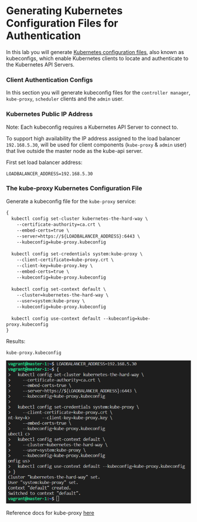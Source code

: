 # Generating Kubernetes Configuration Files for Authentication

In this lab you will generate [Kubernetes configuration files](https://kubernetes.io/docs/concepts/configuration/organize-cluster-access-kubeconfig/), also known as kubeconfigs, which enable Kubernetes clients to locate and authenticate to the Kubernetes API Servers.

### Client Authentication Configs

In this section you will generate kubeconfig files for the `controller manager`, `kube-proxy`, `scheduler` clients and the `admin` user.

### Kubernetes Public IP Address

Note: Each kubeconfig requires a Kubernetes API Server to connect to. 

To support high availability the IP address assigned to the load balancer `192.168.5.30`, will be used for client components (`kube-proxy` & `admin` user) that live outside the master node as the kube-api server.  

First set load balancer address:

```
LOADBALANCER_ADDRESS=192.168.5.30
```
### The kube-proxy Kubernetes Configuration File

Generate a kubeconfig file for the `kube-proxy` service:

```
{
  kubectl config set-cluster kubernetes-the-hard-way \
    --certificate-authority=ca.crt \
    --embed-certs=true \
    --server=https://${LOADBALANCER_ADDRESS}:6443 \
    --kubeconfig=kube-proxy.kubeconfig

  kubectl config set-credentials system:kube-proxy \
    --client-certificate=kube-proxy.crt \
    --client-key=kube-proxy.key \
    --embed-certs=true \
    --kubeconfig=kube-proxy.kubeconfig

  kubectl config set-context default \
    --cluster=kubernetes-the-hard-way \
    --user=system:kube-proxy \
    --kubeconfig=kube-proxy.kubeconfig

  kubectl config use-context default --kubeconfig=kube-proxy.kubeconfig
}
```

Results:

```
kube-proxy.kubeconfig
```
![kube-proxy-kubeconfig](https://github.com/Kolawole-Ikeoluwa-Joshua/Kubernetes-THW/blob/main/docs/images/kube-proxy%20config%20file.png)

Reference docs for kube-proxy [here](https://kubernetes.io/docs/reference/command-line-tools-reference/kube-proxy/)